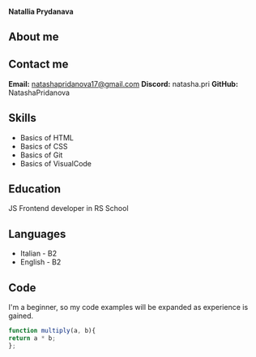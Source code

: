#### Natallia Prydanava ####
## About me ##

## Contact me ##
**Email:** natashapridanova17@gmail.com
**Discord:** natasha.pri
**GitHub:** NatashaPridanova

## Skills ##
* Basics of HTML
* Basics of CSS
* Basics of Git
* Basics of VisualCode

## Education ##
JS Frontend developer in RS School
## Languages ##
* Italian - B2
* English - B2  


## Code ##
I'm a beginner, so my code examples will be expanded as experience is gained.
```javascript
function multiply(a, b){
return a * b;
};
```

